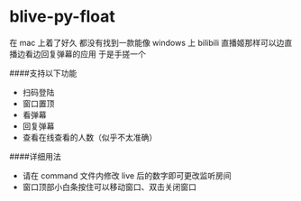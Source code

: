 # blive-py-float

在 mac 上着了好久
都没有找到一款能像 windows 上 bilibili 直播姬那样可以边直播边看边回复弹幕的应用
于是手搓一个

####支持以下功能

-   扫码登陆
-   窗口置顶
-   看弹幕
-   回复弹幕
-   查看在线查看的人数（似乎不太准确）

####详细用法

-   请在 command 文件内修改 live 后的数字即可更改监听房间
-   窗口顶部小白条按住可以移动窗口、双击关闭窗口
